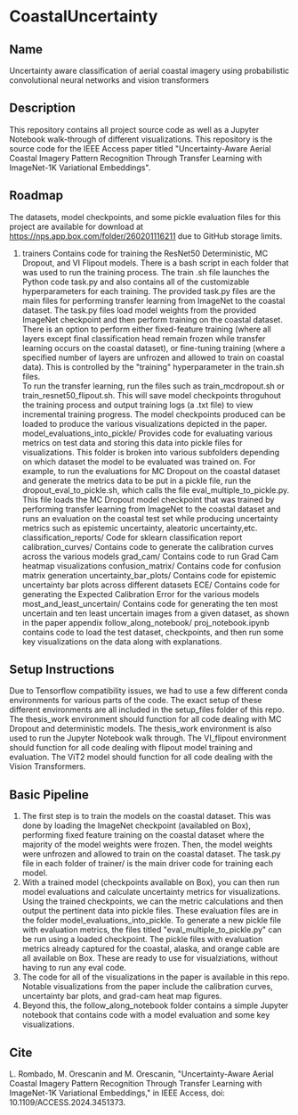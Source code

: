 # CoastalUncertainty


## Name
Uncertainty aware classification of aerial coastal imagery using probabilistic convolutional neural networks and vision transformers

## Description
This repository contains all project source code as well as a Jupyter Notebook walk-through of different visualizations. This repository is the source code for the IEEE Access paper titled "Uncertainty-Aware Aerial Coastal Imagery Pattern Recognition Through Transfer Learning with ImageNet-1K Variational Embeddings".

## Roadmap
The datasets, model checkpoints, and some pickle evaluation files for this project are available for download at https://nps.app.box.com/folder/260201116211 due to GitHub storage limits.

1. trainers
    Contains code for training the ResNet50 Deterministic, MC Dropout, and VI Flipout models. There is a bash script in each folder that was used to run the training process. The train .sh file launches the Python code task.py and also contains all of the customizable hyperparameters for each training. The provided task.py files are the main files for performing transfer learning from ImageNet to the coastal dataset. The task.py files load model weights from the provided ImageNet checkpoint and then perform training on the coastal dataset. There is an option to perform either fixed-feature training (where all layers except final classification head remain frozen while transfer learning occurs on the coastal dataset), or fine-tuning training (where a specified number of layers are unfrozen and allowed to train on coastal data). This is controlled by the "training" hyperparameter in the train.sh files.  
    To run the transfer learning, run the files such as train_mcdropout.sh or train_resnet50_flipout.sh. This will save model checkpoints throguhout the training process and output training logs (a .txt file) to view incremental training progress. The model checkpoints produced can be loaded to produce the various visualizations depicted in the paper. 
model_evaluations_into_pickle/
    Provides code for evaluating various metrics on test data and storing this data into pickle files for visualizations. This folder is broken into various subfolders depending on which dataset the model to be evaluated was trained on. For example, to run the evaluations for MC Dropout on the coastal dataset and generate the metrics data to be put in a pickle file, run the dropout_eval_to_pickle.sh, which calls the file eval_multiple_to_pickle.py. This file loads the MC Dropout model checkpoint that was trained by performing transfer learning from ImageNet to the coastal dataset and runs an evaluation on the coastal test set while producing uncertainty metrics such as epistemic uncertainty, aleatoric uncertainty,etc. 
classification_reports/
    Code for sklearn classification report
calibration_curves/
    Contains code to generate the calibration curves across the various models
grad_cam/ 
    Contains code to run Grad Cam heatmap visualizations
confusion_matrix/
    Contains code for confusion matrix generation
uncertainty_bar_plots/
    Contains code for epistemic uncertainty bar plots across different datasets
ECE/
    Contains code for generating the Expected Calibration Error for the various models
most_and_least_uncertain/
    Contains code for generating the ten most uncertain and ten least uncertain images from a given dataset, as shown in the paper appendix
follow_along_notebook/
    proj_notebook.ipynb contains code to load the test dataset, checkpoints, and then run some key visualizations on the data along with explanations.

## Setup Instructions
Due to Tensorflow compatibility issues, we had to use a few different conda environments for various parts of the code. The exact setup of these different environments are all included in the setup_files folder of this repo. The thesis_work environment should function for all code dealing with MC Dropout and deterministic models. The thesis_work environment is also used to run the Jupyter Notebook walk through. The VI_flipout environment should function for all code dealing with flipout model training and evaluation. The ViT2 model should function for all code dealing with the Vision Transformers. 


## Basic Pipeline

1. The first step is to train the models on the coastal dataset. This was done by loading the ImageNet checkpoint (availabled on Box), performing
fixed feature training on the coastal dataset where the majority of the model weights were frozen. Then, the model weights were unfrozen
and allowed to train on the coastal dataset. The task.py file in each folder of trainer/ is the main driver code for training each model. 
2. With a trained model (checkpoints available on Box), you can then run model evaluations and calculate uncertainty metrics for visualizations.
Using the trained checkpoints, we can the metric calculations and then output the pertinent data into pickle files. These evaluation files are in the folder model_evaluations_into_pickle. To generate a new pickle file with evaluation metrics, the files titled "eval_multiple_to_pickle.py" can be run using a loaded checkpoint. The pickle files with evaluation metrics already captured for the coastal, alaska, and orange cable are all available on Box. These are ready to use for visualziations, without having to run any eval code. 
3. The code for all of the visualizations in the paper is available in this repo. Notable visualizations from the paper include the calibration curves, uncertainty bar plots, and grad-cam heat map figures. 
4. Beyond this, the follow_along_notebook folder contains a simple Jupyter notebook that contains code with a model evaluation and some key visualizations.

## Cite

L. Rombado, M. Orescanin and M. Orescanin, "Uncertainty-Aware Aerial Coastal Imagery Pattern Recognition Through Transfer Learning with ImageNet-1K Variational Embeddings," in IEEE Access, doi: 10.1109/ACCESS.2024.3451373. 




